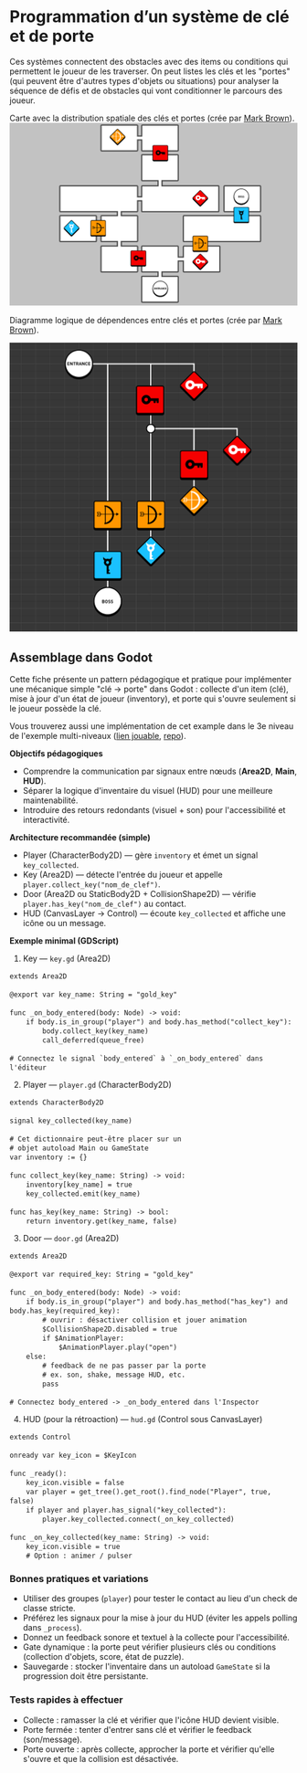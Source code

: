 # Programmation d’un système de clé et de porte

Ces systèmes connectent des obstacles avec des items ou conditions qui permettent le joueur de les traverser. On peut listes les clés et les "portes" (qui peuvent être d'autres types d'objets ou situations) pour analyser la séquence de défis et de obstacles qui vont conditionner le parcours des joueur.

Carte avec la distribution spatiale des clés et portes (crée par [Mark Brown](https://www.patreon.com/posts/how-my-boss-key-13801754)).
![Carte](image.png)

Diagramme logique de dépendences entre clés et portes (crée par [Mark Brown](https://www.patreon.com/posts/how-my-boss-key-13801754)).

![Diagramme](image-1.png)

<!--
Aussi connus comme *lock-and-key*, ce type de système est utilisé pour créer des objectifs variés dans les jeux. 

- [ ] Montrer le diagramme de Zelda
-->

## Assemblage dans Godot

Cette fiche présente un pattern pédagogique et pratique pour implémenter une mécanique simple "clé → porte" dans Godot : collecte d'un item (clé), mise à jour d'un état de joueur (inventory), et porte qui s'ouvre seulement si le joueur possède la clé.

Vous trouverez aussi une implémentation de cet example dans le 3e niveau de l'exemple multi-niveaux ([lien jouable](https://egl-edu.github.io/exemple--multi-niveaux/), [repo](https://github.com/egl-edu/exemple--multi-niveaux)).

**Objectifs pédagogiques**
- Comprendre la communication par signaux entre nœuds (**Area2D**, **Main**, **HUD**).
- Séparer la logique d'inventaire du visuel (HUD) pour une meilleure maintenabilité.
- Introduire des retours redondants (visuel + son) pour l'accessibilité et interactivité.

**Architecture recommandée (simple)**
- Player (CharacterBody2D) — gère `inventory` et émet un signal `key_collected`.
- Key (Area2D) — détecte l'entrée du joueur et appelle `player.collect_key("nom_de_clef")`.
- Door (Area2D ou StaticBody2D + CollisionShape2D) — vérifie `player.has_key("nom_de_clef")` au contact.
- HUD (CanvasLayer → Control) — écoute `key_collected` et affiche une icône ou un message.

**Exemple minimal (GDScript)**

1) Key — `key.gd` (Area2D)

```gdscript
extends Area2D

@export var key_name: String = "gold_key"

func _on_body_entered(body: Node) -> void:
    if body.is_in_group("player") and body.has_method("collect_key"):
        body.collect_key(key_name)
        call_deferred(queue_free)

# Connectez le signal `body_entered` à `_on_body_entered` dans l'éditeur
```

2) Player — `player.gd` (CharacterBody2D)

```gdscript
extends CharacterBody2D

signal key_collected(key_name)

# Cet dictionnaire peut-être placer sur un 
# objet autoload Main ou GameState
var inventory := {}

func collect_key(key_name: String) -> void:
    inventory[key_name] = true
    key_collected.emit(key_name)

func has_key(key_name: String) -> bool:
    return inventory.get(key_name, false)
```

3) Door — `door.gd` (Area2D)

```gdscript
extends Area2D

@export var required_key: String = "gold_key"

func _on_body_entered(body: Node) -> void:
    if body.is_in_group("player") and body.has_method("has_key") and body.has_key(required_key):
        # ouvrir : désactiver collision et jouer animation
        $CollisionShape2D.disabled = true
        if $AnimationPlayer:
            $AnimationPlayer.play("open")
    else:
        # feedback de ne pas passer par la porte 
        # ex. son, shake, message HUD, etc.
        pass

# Connectez body_entered -> _on_body_entered dans l'Inspector
```

4) HUD (pour la rétroaction) — `hud.gd` (Control sous CanvasLayer)

```gdscript
extends Control

onready var key_icon = $KeyIcon

func _ready():
    key_icon.visible = false
    var player = get_tree().get_root().find_node("Player", true, false)
    if player and player.has_signal("key_collected"):
        player.key_collected.connect(_on_key_collected)

func _on_key_collected(key_name: String) -> void:
    key_icon.visible = true
    # Option : animer / pulser
```

### Bonnes pratiques et variations

- Utiliser des groupes (`player`) pour tester le contact au lieu d'un check de classe stricte.
- Préférez les signaux pour la mise à jour du HUD (éviter les appels polling dans `_process`).
- Donnez un feedback sonore et textuel à la collecte pour l'accessibilité.
- Gate dynamique : la porte peut vérifier plusieurs clés ou conditions (collection d'objets, score, état de puzzle).
- Sauvegarde : stocker l'inventaire dans un autoload `GameState` si la progression doit être persistante.

### Tests rapides à effectuer

- Collecte : ramasser la clé et vérifier que l'icône HUD devient visible.
- Porte fermée : tenter d'entrer sans clé et vérifier le feedback (son/message).
- Porte ouverte : après collecte, approcher la porte et vérifier qu'elle s'ouvre et que la collision est désactivée.

